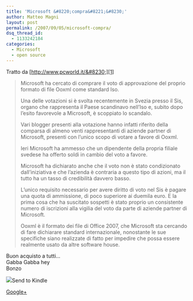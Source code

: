 ```yaml
---
title: 'Microsoft &#8220;compra&#8221;&#8230;'
author: Matteo Magni
layout: post
permalink: /2007/09/05/microsoft-compra/
dsq_thread_id:
  - 1133242184
categories:
  - Microsoft
  - open source
---
```

Tratto da [http://www.pcworld.it/&#8230;][1]

> Microsoft ha cercato di comprare il voto di approvazione del proprio formato di file Ooxml come standard Iso.
> 
> Una delle votazioni si è svolta recentemente in Svezia presso il Sis, organo che rappresenta il Paese scandinavo nell’Iso e, subito dopo l’esito favorevole a Microsoft, è scoppiato lo scandalo.
> 
> Vari blogger presenti alla votazione hanno infatti riferito della comparsa di almeno venti rappresentanti di aziende partner di Microsoft, presenti con l’unico scopo di votare a favore di Ooxml.
> 
> Ieri Microsoft ha ammesso che un dipendente della propria filiale svedese ha offerto soldi in cambio del voto a favore.
> 
> Microsoft ha dichiarato anche che il voto non è stato condizionato dall’iniziativa e che l’azienda è contraria a questo tipo di azioni, ma il tutto ha un tasso di credibilità davvero basso.
> 
> L’unico requisito necessario per avere diritto di voto nel Sis è pagare una quota di ammissione, di poco superiore ai duemila euro. E la prima cosa che ha suscitato sospetti è stato proprio un consistente numero di iscrizioni alla vigilia del voto da parte di aziende partner di Microsoft.
> 
> Ooxml è il formato dei file di Office 2007, che Microsoft sta cercando di fare dichiarare standard internazionale, nonostante le sue specifiche siano realizzate di fatto per impedire che possa essere realmente usato da altre software house. 

Buon acquisto a tutti&#8230;  
Gabba Gabba hey  
Bonzo

<div class='kindleWidget kindleLight' >
  <img src="http://magni.me/wp-content/plugins/send-to-kindle/media/white-15.png" /><span>Send to Kindle</span>
</div>

<a rel="author" href="https://plus.google.com/111433366670841346629?rel=author"  >Google+</a>

 [1]: http://www.pcworld.it/showPage.php?template=attualita&#038;id=4652&#038;masterPage=sw_art.htm&#038;sez=sw